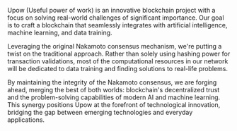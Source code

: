 Upow (Useful power of work) is an innovative blockchain project with a focus on solving real-world challenges of significant importance. Our goal is to craft a blockchain that seamlessly integrates with artificial intelligence, machine learning, and data training.

Leveraging the original Nakamoto consensus mechanism, we're putting a twist on the traditional approach. Rather than solely using hashing power for transaction validations, most of the computational resources in our network will be dedicated to data training and finding solutions to real-life problems.

By maintaining the integrity of the Nakamoto consensus, we are forging ahead, merging the best of both worlds: blockchain's decentralized trust and the problem-solving capabilities of modern AI and machine learning. This synergy positions Upow at the forefront of technological innovation, bridging the gap between emerging technologies and everyday applications.
